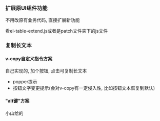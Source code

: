 ### 扩展原UI组件功能

不用改原有业务代码, 直接扩展新功能

看el-table-extend.js或者是patch文件夹下的js文件

### 复制长文本

#### v-copy自定义指令方案

自己实现的, 加个按钮, 点击可复制长文本

* popper提示
* 按钮文字变更提示(会对v-copy有一定侵入性, 比如按钮文本恢复到默认)

#### "alt键"方案

小山给的
